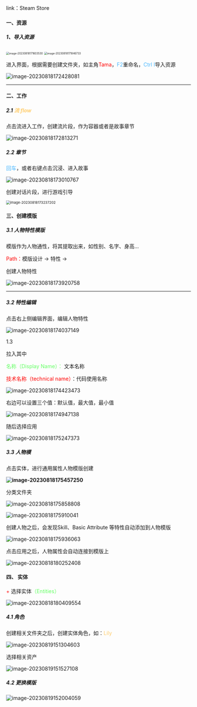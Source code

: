 link：Steam Store

#### 一、资源

##### 1、导入资源

<img src="assets/image-20230818171603530.png" alt="image-20230818171603530" style="zoom:50%;" />

<img src="assets/image-20230818171846733.png" alt="image-20230818171846733" style="zoom:50%;" />

进入界面，根据需要创建文件夹，如主角<font color="red">Tama</font>，<font color=#4db8ff>F2</font>重命名，<font color=#4db8ff>Ctrl I</font>导入资源

<img src="assets/image-20230818172428081.png" alt="image-20230818172428081"  />

------

#### 二、工作

##### 2.1 <font color=#FFCE70>流 flow</font>

点击流进入工作，创建流片段，作为容器或者是故事章节

<img src="assets/image-20230818172813271.png" alt="image-20230818172813271"  />

##### 2.2 章节

<font color=#4db8ff>回车</font>，或者右键点击沉浸、进入故事

![image-20230818173010767](assets/image-20230818173010767.png)

创建对话片段，进行游戏引导 

<img src="assets/image-20230818173237202.png" alt="image-20230818173237202" style="zoom:67%;" />

#### 三、创建模版

##### 3.1 人物特性模版

模版作为人物通性，将其提取出来，如性别、名字、身高...

<font color="red">Path：</font>模版设计 -> 特性 ->

创建人物特性 

![image-20230818173920758](assets/image-20230818173920758.png)

------

 

##### 3.2 特性编辑

点击右上侧编辑界面，编辑人物特性

![image-20230818174037149](assets/image-20230818174037149.png)



1.3 

拉入其中

<font color=#66ff66>名称（Display Name）：</font> 文本名称

<font color="red">技术名称（technical name）</font>：代码使用名称

![image-20230818174423473](assets/image-20230818174423473.png)

右边可以设置三个值：默认值，最大值，最小值

![image-20230818174947138](assets/image-20230818174947138.png)

随后选择应用

![image-20230818175247373](assets/image-20230818175247373.png)

##### 3.3 人物模

点击实体，进行通用属性人物模版创建

**![image-20230818175457250](assets/image-20230818175457250.png)**

分类文件夹

![image-20230818175858808](assets/image-20230818175858808.png)

![image-20230818175910041](assets/image-20230818175910041.png)

创建人物之后，会发现Skill、Basic Attribute 等特性自动添加到人物模版

![image-20230818175936063](assets/image-20230818175936063.png)

点击应用之后，人物属性会自动连接到模版上

![image-20230818180252408](assets/image-20230818180252408.png)

#### 四、 实体

<font color="red">+</font> 选择实体<font color=#66ff66>（Entities）</font>

![image-20230818180409554](assets/image-20230818180409554.png)

##### 4.1 角色

创建相关文件夹之后，创建实体角色，如：<font color=#FFCE70>Lily</font>

![image-20230819151304603](assets/image-20230819151304603.png)

选择相关资产

![image-20230819151527108](assets/image-20230819151527108.png)

##### 4.2 更换模版

![image-20230819152004059](assets/image-20230819152004059.png)